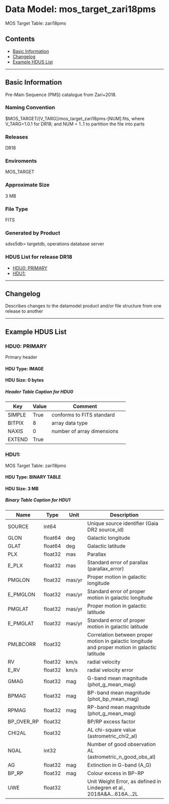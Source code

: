 # Data Model: mos_target_zari18pms


MOS Target Table: zari18pms


## Contents
- [Basic Information](#basic-information)
- [Changelog](#changelog)
- [Example HDUS List](#example-hdus-list)

---

## Basic Information
Pre-Main Sequence (PMS) catalogue from Zari+2018.

### Naming Convention
$MOS_TARGET/[V_TARG]/mos_target_zari18pms-[NUM].fits, where V_TARG=1.0.1 for DR18; and NUM = 1..1 to partition the file into parts

### Releases
DR18

### Enviroments
MOS_TARGET

### Approximate Size
3 MB

### File Type
FITS

### Generated by Product
sdss5db> targetdb, operations database server

### HDUS List for release DR18
  - [HDU0: PRIMARY](#hdu0-primary)
  - [HDU1: ](#hdu1-)

---

## Changelog
Describes changes to the datamodel product and/or file structure from one release to another

---
## Example HDUS List

### HDU0: PRIMARY
Primary header

#### HDU Type: IMAGE
#### HDU Size:  0 bytes

##### Header Table Caption for HDU0
Key | Value | Comment | |
| --- | --- | --- | --- |
| SIMPLE | True | conforms to FITS standard |
| BITPIX | 8 | array data type |
| NAXIS | 0 | number of array dimensions |
| EXTEND | True |  |



### HDU1: 
MOS Target Table: zari18pms

#### HDU Type: BINARY TABLE
#### HDU Size:  3 MB

##### Binary Table Caption for HDU1
Name | Type | Unit | Description |
| --- | --- | --- | --- |
 | SOURCE | int64 |  | Unique source identifier (Gaia DR2 source_id) |
 | GLON | float64 | deg | Galactic longitude |
 | GLAT | float64 | deg | Galactic latitude |
 | PLX | float32 | mas | Parallax |
 | E_PLX | float32 | mas | Standard error of parallax (parallax_error) |
 | PMGLON | float32 | mas/yr | Proper motion in galactic longitude |
 | E_PMGLON | float32 | mas/yr | Standard error of proper motion in galactic longitude |
 | PMGLAT | float32 | mas/yr | Proper motion in galactic latitude |
 | E_PMGLAT | float32 | mas/yr | Standard error of proper motion in galactic latitude |
 | PMLBCORR | float32 |  | Correlation between proper motion in galactic longitude and proper motion in galactic latitude |
 | RV | float32 | km/s | radial velocity |
 | E_RV | float32 | km/s | radial velocity error |
 | GMAG | float32 | mag | G-band mean magnitude (phot_g_mean_mag) |
 | BPMAG | float32 | mag | BP-band mean magnitude (phot_bp_mean_mag) |
 | RPMAG | float32 | mag | RP-band mean magnitude (phot_g_mean_mag) |
 | BP_OVER_RP | float32 |  | BP/RP excess factor |
 | CHI2AL | float32 |  | AL chi-square value (astrometric_chi2_al) |
 | NGAL | int32 |  | Number of good observation AL (astrometric_n_good_obs_al) |
 | AG | float32 | mag | Extinction in G-band (A_G) |
 | BP_RP | float32 | mag | Colour excess in BP-RP |
 | UWE | float32 |  | Unit Weight Error, as defined in Lindegren et al., 2018A&A...616A...2L |



